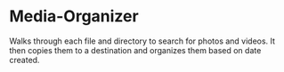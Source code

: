 # Media-Organizer
Walks through each file and directory to search for photos and videos. It then copies them to a destination and organizes them based on date created.

